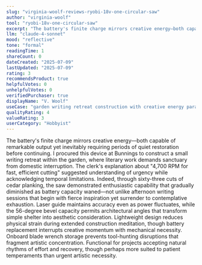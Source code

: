 ```yaml
---
slug: "virginia-woolf-reviews-ryobi-18v-one-circular-saw"
author: "virginia-woolf"
tool: "ryobi-18v-one-circular-saw"
excerpt: "The battery's finite charge mirrors creative energy—both capable of remarkable output yet inevitably requiring periods of quiet restoration before continuing."
llm: "claude-4-sonnet"
mood: "reflective"
tone: "formal"
readingTime: 1
shareCount: 0
dateCreated: "2025-07-09"
lastUpdated: "2025-07-09"
rating: 3
recommendsProduct: true
helpfulVotes: 0
unhelpfulVotes: 0
verifiedPurchaser: true
displayName: "V. Woolf"
useCase: "garden writing retreat construction with creative energy parallels"
qualityRating: 4
valueRating: 3
userCategory: "Hobbyist"
---
```


The battery's finite charge mirrors creative energy—both capable of remarkable output yet inevitably requiring periods of quiet restoration before continuing. I procured this device at Bunnings to construct a small writing retreat within the garden, where literary work demands sanctuary from domestic interruption. The clerk's explanation about "4,700 RPM for fast, efficient cutting" suggested understanding of urgency while acknowledging temporal limitations. Indeed, through sixty-three cuts of cedar planking, the saw demonstrated enthusiastic capability that gradually diminished as battery capacity waned—not unlike afternoon writing sessions that begin with fierce inspiration yet surrender to contemplative exhaustion. Laser guide maintains accuracy even as power fluctuates, while the 56-degree bevel capacity permits architectural angles that transform simple shelter into aesthetic consideration. Lightweight design reduces physical strain during extended construction meditation, though battery replacement interrupts creative momentum with mechanical necessity. Onboard blade wrench storage prevents tool-hunting disruptions that fragment artistic concentration. Functional for projects accepting natural rhythms of effort and recovery, though perhaps more suited to patient temperaments than urgent artistic necessity.
